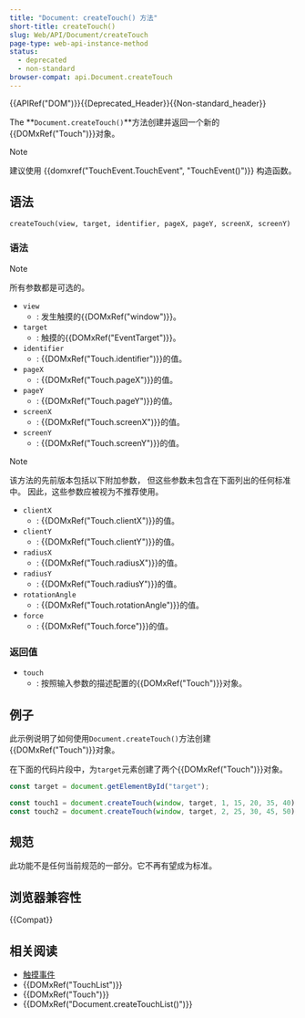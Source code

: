```yaml
---
title: "Document: createTouch() 方法"
short-title: createTouch()
slug: Web/API/Document/createTouch
page-type: web-api-instance-method
status:
  - deprecated
  - non-standard
browser-compat: api.Document.createTouch
---
```


{{APIRef("DOM")}}{{Deprecated_Header}}{{Non-standard_header}}

The **`Document.createTouch()`**方法创建并返回一个新的{{DOMxRef("Touch")}}对象。

> [!NOTE]
> 建议使用 {{domxref("TouchEvent.TouchEvent", "TouchEvent()")}} 构造函数。

## 语法

```js-nolint
createTouch(view, target, identifier, pageX, pageY, screenX, screenY)
```

### 语法

> [!NOTE]
> 所有参数都是可选的。

- `view`
  - : 发生触摸的{{DOMxRef("window")}}。
- `target`
  - : 触摸的{{DOMxRef("EventTarget")}}。
- `identifier`
  - : {{DOMxRef("Touch.identifier")}}的值。
- `pageX`
  - : {{DOMxRef("Touch.pageX")}}的值。
- `pageY`
  - : {{DOMxRef("Touch.pageY")}}的值。
- `screenX`
  - : {{DOMxRef("Touch.screenX")}}的值。
- `screenY`
  - : {{DOMxRef("Touch.screenY")}}的值。

> [!NOTE]
> 该方法的先前版本包括以下附加参数，
> 但这些参数未包含在下面列出的任何标准中。
> 因此，这些参数应被视为不推荐使用。

- `clientX`
  - : {{DOMxRef("Touch.clientX")}}的值。
- `clientY`
  - : {{DOMxRef("Touch.clientY")}}的值。
- `radiusX`
  - : {{DOMxRef("Touch.radiusX")}}的值。
- `radiusY`
  - : {{DOMxRef("Touch.radiusY")}}的值。
- `rotationAngle`
  - : {{DOMxRef("Touch.rotationAngle")}}的值。
- `force`
  - : {{DOMxRef("Touch.force")}}的值。

### 返回值

- `touch`
  - : 按照输入参数的描述配置的{{DOMxRef("Touch")}}对象。

## 例子

此示例说明了如何使用`Document.createTouch()`方法创建{{DOMxRef("Touch")}}对象。

在下面的代码片段中，为`target`元素创建了两个{{DOMxRef("Touch")}}对象。

```js
const target = document.getElementById("target");

const touch1 = document.createTouch(window, target, 1, 15, 20, 35, 40);
const touch2 = document.createTouch(window, target, 2, 25, 30, 45, 50);
```

## 规范

此功能不是任何当前规范的一部分。它不再有望成为标准。

## 浏览器兼容性

{{Compat}}

## 相关阅读

- [触摸事件](/zh-CN/docs/Web/API/Touch_events)
- {{DOMxRef("TouchList")}}
- {{DOMxRef("Touch")}}
- {{DOMxRef("Document.createTouchList()")}}
